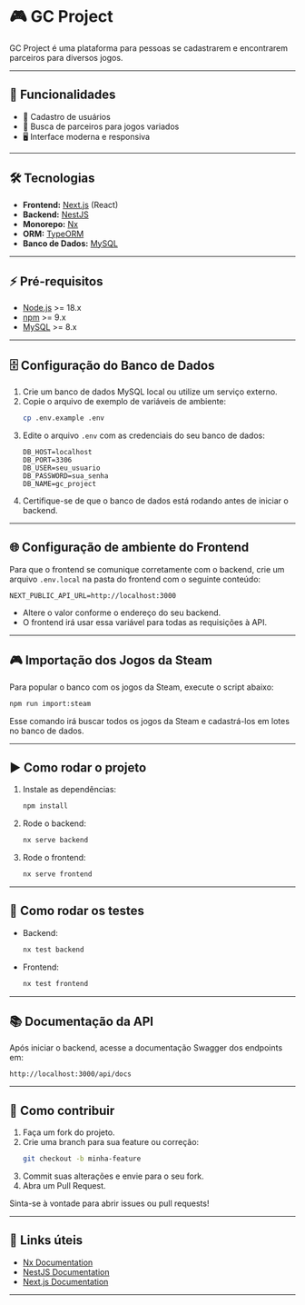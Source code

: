 # 🎮 GC Project

GC Project é uma plataforma para pessoas se cadastrarem e encontrarem parceiros para diversos jogos.

---

## 🚀 Funcionalidades

- 👤 Cadastro de usuários
- 🎲 Busca de parceiros para jogos variados
- 🖥️ Interface moderna e responsiva

---

## 🛠️ Tecnologias

- **Frontend:** [Next.js](https://nextjs.org/) (React)
- **Backend:** [NestJS](https://nestjs.com/)
- **Monorepo:** [Nx](https://nx.dev/)
- **ORM:** [TypeORM](https://typeorm.io/)
- **Banco de Dados:** [MySQL](https://www.mysql.com/)

---

## ⚡ Pré-requisitos

- [Node.js](https://nodejs.org/) >= 18.x
- [npm](https://www.npmjs.com/) >= 9.x
- [MySQL](https://www.mysql.com/) >= 8.x

---

## 🗄️ Configuração do Banco de Dados

1. Crie um banco de dados MySQL local ou utilize um serviço externo.
2. Copie o arquivo de exemplo de variáveis de ambiente:
   ```bash
   cp .env.example .env
   ```
3. Edite o arquivo `.env` com as credenciais do seu banco de dados:
   ```env
   DB_HOST=localhost
   DB_PORT=3306
   DB_USER=seu_usuario
   DB_PASSWORD=sua_senha
   DB_NAME=gc_project
   ```
4. Certifique-se de que o banco de dados está rodando antes de iniciar o backend.

---

## 🌐 Configuração de ambiente do Frontend

Para que o frontend se comunique corretamente com o backend, crie um arquivo `.env.local` na pasta do frontend com o seguinte conteúdo:

```env
NEXT_PUBLIC_API_URL=http://localhost:3000
```

- Altere o valor conforme o endereço do seu backend.
- O frontend irá usar essa variável para todas as requisições à API.

---

## 🎮 Importação dos Jogos da Steam

Para popular o banco com os jogos da Steam, execute o script abaixo:

```bash
npm run import:steam
```

Esse comando irá buscar todos os jogos da Steam e cadastrá-los em lotes no banco de dados.

---

## ▶️ Como rodar o projeto

1. Instale as dependências:

   ```bash
   npm install
   ```

2. Rode o backend:

   ```bash
   nx serve backend
   ```

3. Rode o frontend:
   ```bash
   nx serve frontend
   ```

---

## 🧪 Como rodar os testes

- Backend:
  ```bash
  nx test backend
  ```
- Frontend:
  ```bash
  nx test frontend
  ```

---

## 📚 Documentação da API

Após iniciar o backend, acesse a documentação Swagger dos endpoints em:

```
http://localhost:3000/api/docs
```

---

## 🤝 Como contribuir

1. Faça um fork do projeto.
2. Crie uma branch para sua feature ou correção:
   ```bash
   git checkout -b minha-feature
   ```
3. Commit suas alterações e envie para o seu fork.
4. Abra um Pull Request.

Sinta-se à vontade para abrir issues ou pull requests!

---

## 🔗 Links úteis

- [Nx Documentation](https://nx.dev/)
- [NestJS Documentation](https://docs.nestjs.com/)
- [Next.js Documentation](https://nextjs.org/docs)

---
